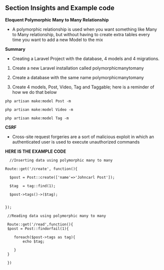 ## Section Insights and Example code

**Eloquent Polymorphic Many to Many Relationship**

- A polymorphic relationship is used when you want something like Many to Many relationship, but without having to create extra tables every time you want to add a new Model to the mix

**Summary**

- Creating a Laravel Project with the database, 4 models and 4 migrations.

1. Create a new Laravel installation called polymorphicmanytomany

2. Create a database with the same name polymorphicmanytomany

3. Create 4 models, Post, Video, Tag and Taggable; here is a reminder of how we do that below

`php artisan make:model Post -m` 

`php artisan make:model Video -m`

`php artisan make:model Tag -m`

**CSRF** 

- Cross-site request forgeries are a sort of malicious exploit in which an authenticated user is used to execute unauthorized commands

**HERE IS THE EXAMPLE CODE**

``` 
  //Inserting data using polymorphic many to many

Route::get('/create', function(){

  $post = Post::create(['name'=>'Johncarl Post']);
  
  $tag  = tag::find(1);

  $post->tags()->($tag);
  

});

 //Reading data using polymorphic many to many

 Route::get('/read',function(){
 $post = Post::findorfail(1){

    foreach($post->tags as tag){
        echo $tag;
        
    }
 }

 })





